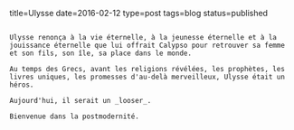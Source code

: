 title=Ulysse
date=2016-02-12
type=post
tags=blog
status=published
~~~~~~

Ulysse renonça à la vie éternelle, à la jeunesse éternelle et à la jouissance éternelle que lui offrait Calypso pour retrouver sa femme et son fils, son île, sa place dans le monde.

Au temps des Grecs, avant les religions révélées, les prophètes, les livres uniques, les promesses d'au-delà merveilleux, Ulysse était un héros.

Aujourd'hui, il serait un _looser_.

Bienvenue dans la postmodernité.
